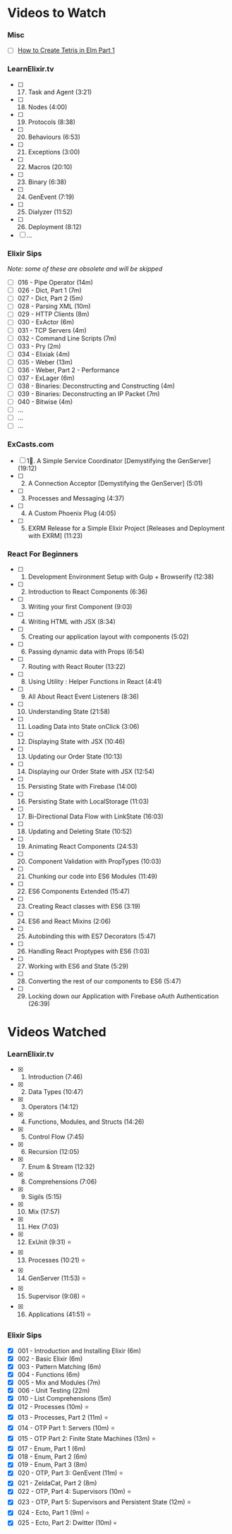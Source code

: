 # Videos to Watch

### Misc
- [ ] [How to Create Tetris in Elm Part 1](https://www.youtube.com/watch?v=GMSXYnMH1gg)

### LearnElixir.tv
- [ ] 17. Task and Agent (3:21)
- [ ] 18. Nodes (4:00)
- [ ] 19. Protocols (8:38)
- [ ] 20. Behaviours (6:53)
- [ ] 21. Exceptions (3:00)
- [ ] 22. Macros (20:10)
- [ ] 23. Binary (6:38)
- [ ] 24. GenEvent (7:19)
- [ ] 25. Dialyzer (11:52)
- [ ] 26. Deployment (8:12)
- [ ] ...

### Elixir Sips
_Note: some of these are obsolete and will be skipped_
- [ ] 016 - Pipe Operator (14m)
- [ ] 026 - Dict, Part 1 (7m)
- [ ] 027 - Dict, Part 2 (5m)
- [ ] 028 - Parsing XML (10m)
- [ ] 029 - HTTP Clients (8m)
- [ ] 030 - ExActor (6m)
- [ ] 031 - TCP Servers (4m)
- [ ] 032 - Command Line Scripts (7m)
- [ ] 033 - Pry (2m)
- [ ] 034 - Elixiak (4m)
- [ ] 035 - Weber (13m)
- [ ] 036 - Weber, Part 2 - Performance
- [ ] 037 - ExLager (6m)
- [ ] 038 - Binaries: Deconstructing and Constructing (4m)
- [ ] 039 - Binaries: Deconstructing an IP Packet (7m)
- [ ] 040 - Bitwise (4m)
- [ ] ...
- [ ] ...
- [ ] ...

### ExCasts.com
- [ ] 1. A Simple Service Coordinator [Demystifying the GenServer] (19:12)
- [ ] 2. A Connection Acceptor [Demystifying the GenServer] (5:01)
- [ ] 3. Processes and Messaging (4:37)
- [ ] 4. A Custom Phoenix Plug (4:05)
- [ ] 5. EXRM Release for a Simple Elixir Project [Releases and Deployment with EXRM] (11:23)

### React For Beginners
- [ ] 1. Development Environment Setup with Gulp + Browserify (12:38)
- [ ] 2. Introduction to React Components (6:36)
- [ ] 3. Writing your first Component (9:03)
- [ ] 4. Writing HTML with JSX (8:34)
- [ ] 5. Creating our application layout with components (5:02)
- [ ] 6. Passing dynamic data with Props (6:54)
- [ ] 7. Routing with React Router (13:22)
- [ ] 8. Using Utility : Helper Functions in React (4:41)
- [ ] 9. All About React Event Listeners (8:36)
- [ ] 10. Understanding State (21:58)
- [ ] 11. Loading Data into State onClick (3:06)
- [ ] 12. Displaying State with JSX (10:46)
- [ ] 13. Updating our Order State (10:13)
- [ ] 14. Displaying our Order State with JSX (12:54)
- [ ] 15. Persisting State with Firebase (14:00)
- [ ] 16. Persisting State with LocalStorage (11:03)
- [ ] 17. Bi-Directional Data Flow with LinkState (16:03)
- [ ] 18. Updating and Deleting State (10:52)
- [ ] 19. Animating React Components (24:53)
- [ ] 20. Component Validation with PropTypes (10:03)
- [ ] 21. Chunking our code into ES6 Modules (11:49)
- [ ] 22. ES6 Components Extended (15:47)
- [ ] 23. Creating React classes with ES6 (3:19)
- [ ] 24. ES6 and React Mixins (2:06)
- [ ] 25. Autobinding this with ES7 Decorators (5:47)
- [ ] 26. Handling React Proptypes with ES6 (1:03)
- [ ] 27. Working with ES6 and State (5:29)
- [ ] 28. Converting the rest of our components to ES6 (5:47)
- [ ] 29. Locking down our Application with Firebase oAuth Authentication (26:39)

# Videos Watched

### LearnElixir.tv
- [x] 1. Introduction (7:46)
- [x] 2. Data Types (10:47)
- [x] 3. Operators (14:12)
- [x] 4. Functions, Modules, and Structs (14:26)
- [x] 5. Control Flow (7:45)
- [x] 6. Recursion (12:05)
- [x] 7. Enum & Stream (12:32)
- [x] 8. Comprehensions (7:06)
- [x] 9. Sigils (5:15)
- [x] 10. Mix (17:57)
- [x] 11. Hex (7:03)
- [x] 12. ExUnit (9:31) :star:
- [x] 13. Processes (10:21) :star:
- [x] 14. GenServer (11:53) :star:
- [x] 15. Supervisor (9:08) :star:
- [x] 16. Applications (41:51) :star:

### Elixir Sips
- [x] 001 - Introduction and Installing Elixir (6m)
- [x] 002 - Basic Elixir (6m)
- [x] 003 - Pattern Matching (6m)
- [x] 004 - Functions (6m)
- [x] 005 - Mix and Modules (7m)
- [x] 006 - Unit Testing (22m)
- [x] 010 - List Comprehensions (5m)
- [x] 012 - Processes (10m) :star:
- [x] 013 - Processes, Part 2 (11m) :star:
- [x] 014 - OTP Part 1: Servers (10m) :star:
- [x] 015 - OTP Part 2: Finite State Machines (13m) :star:
- [x] 017 - Enum, Part 1 (6m)
- [x] 018 - Enum, Part 2 (6m)
- [x] 019 - Enum, Part 3 (8m)
- [x] 020 - OTP, Part 3: GenEvent (11m) :star:
- [x] 021 - ZeldaCat, Part 2 (8m)
- [x] 022 - OTP, Part 4: Supervisors (10m) :star:
- [x] 023 - OTP, Part 5: Supervisors and Persistent State (12m) :star:
- [x] 024 - Ecto, Part 1 (9m) :star:
- [x] 025 - Ecto, Part 2: Dwitter (10m) :skull:
